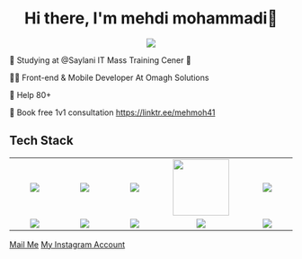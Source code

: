 <body>
  <div align="center">
    <h1> Hi there, I'm mehdi mohammadi👋<a href="https://github.com/mehmoh41/"></h1>
  </div>
<p align="center">
<a href="https://github.com/mehmoh41"><img src="https://readme-typing-svg.herokuapp.com/?lines=NLP+and+Web+Developer;Mern+Stack+Developer&font=Roboto&size=26&duration=3500&pause=500&center=true&width=500&height=50&color=eab676"></a>
	


🤵 Studying at @Saylani IT Mass Training Cener 🤖
	
👨‍💻 Front-end & Mobile Developer At Omagh Solutions
	
💸 Help 80+ 

📧 Book free 1v1 consultation https://linktr.ee/mehmoh41
 
<h2>Tech Stack</h2>

<table width="100">
<tr>
    <td align='center' width="200">
        <img src="https://encrypted-tbn0.gstatic.com/images?q=tbn:ANd9GcQEc9A_S6BPxCDRp5WjMFEfXrpCu1ya2OO-Lw&s" >
    </td>

  <td align='center' width="200">
        <img src="https://cdn.worldvectorlogo.com/logos/css-3.svg"  >
    </td>
 <td align='center' width="200">
        <img src="https://firebasestorage.googleapis.com/v0/b/foodapp-lqii.appspot.com/o/internee.pk%20raphics%2Fnextjs-icon-dark-background.png?alt=media&token=fe7213b5-5848-4391-b293-77118f3cb456">
    </td>
 <td align='center' width="200">
        <img src="https://www.svgrepo.com/show/353648/dialogflow.svg" width="100">
    </td>
 <td align='center' width="200">
        <img src="https://www.vectorlogo.zone/logos/reactjs/reactjs-ar21.svg">
    </td>
 
</tr>
 
<tr>
    <td align='center'>
        <img src="https://media.licdn.com/dms/image/v2/D4D12AQFKtXLLsNLDyw/article-cover_image-shrink_720_1280/article-cover_image-shrink_720_1280/0/1708969830468?e=2147483647&v=beta&t=opMLqRgFyW7n0DOAQ_LWB7IPgyMglr0FRAF3MPz2RKQ">
    </td>
    <td align='center'>
        <img src="https://localo.com/assets/img/definitions/what-is-wordpress.webp">
    </td>
 <td align='center'>
        <img src="https://encrypted-tbn0.gstatic.com/images?q=tbn:ANd9GcQZmWqPLPYPSdpVF7w4prft0yjB0Gf_I7Jr3A&s" >
    </td>
     <td align='center'>
        <img src="https://www.aplyca.com/_next/image?url=https%3A%2F%2Fimages.ctfassets.net%2Fc63hsprlvlya%2F1LTUsgksc1ezaj9Wg1DHJG%2F3c1485d9c38f4e771ed41cb487c31334%2F72c58c80-9727-11eb-98b2-f352fded32b9.png&w=2048&q=75">
    </td>    
    <td align='center'>
        <img src="https://github.com/abranhe/programming-languages-logos/blob/master/src/javascript/javascript.svg">
    </td>
</tr>

</table>
</p>
<p align="center">

<a href="mailto:moh.meh41@gmail.com">Mail Me</a>
<a href="https://www.instagram.com/mehmoh41/">My Instagram Account</a>
 </p>
 
<br>

